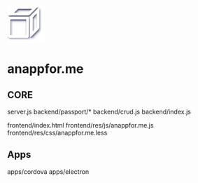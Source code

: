 <img src='docs/res/images/icon.png'>

# anappfor.me


## CORE

server.js
backend/passport/*
backend/crud.js
backend/index.js

frontend/index.html 
frontend/res/js/anappfor.me.js 
frontend/res/css/anappfor.me.less 


## Apps
apps/cordova
apps/electron

